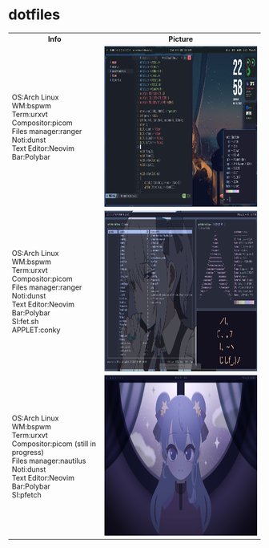 # dotfiles

 <table>
  <tr>
    <th>Info</th>
    <th>Picture</th>
  </tr>
  <tr>
    <td>
     OS:Arch Linux<br>
     WM:bspwm<br>
     Term:urxvt<br>
     Compositor:picom<br>
     Files manager:ranger<br>
     Noti:dunst<br>
     Text Editor:Neovim<br>
     Bar:Polybar<br>
   </td><td><img src="scr/1.png"  alt="1" width = 640px height = 320px ></td>
  </tr>
 <tr>
  <td>
    OS:Arch Linux<br>
    WM:bspwm<br>
    Term:urxvt<br>
    Compositor:picom<br>
    Files manager:ranger<br>
    Noti:dunst<br>
    Text Editor:Neovim<br>
    Bar:Polybar<br>
    SI:fet.sh<br>
    APPLET:conky<br>
  </td>
   <td><img src="scr/2.png"  alt="1" width = 640px height = 320px ></td>
 </tr>
 <tr>
  <td>
    OS:Arch Linux<br>
    WM:bspwm<br>
    Term:urxvt<br>
    Compositor:picom (still in progress)<br>
    Files manager:nautilus<br>
    Noti:dunst<br>
    Text Editor:Neovim<br>
    Bar:Polybar<br>
    SI:pfetch<br>
  </td>
   <td><img src="scr/3.png"  alt="1" width = 640px height = 320px ></td>
 </tr>
</table> 

